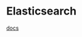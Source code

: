 # Elasticsearch

[docs](https://www.elastic.co/guide/en/elasticsearch/reference/current/index.html)
